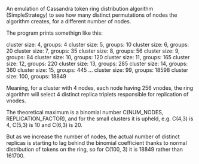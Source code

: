 An emulation of Cassandra token ring distribution algorithm (SimpleStrategy)
to see how many distinct permutations of nodes the algorithm creates,
for a different number of nodes. 

The program prints somethign like this:

cluster size: 4, groups: 4
cluster size: 5, groups: 10
cluster size: 6, groups: 20
cluster size: 7, groups: 35
cluster size: 8, groups: 56
cluster size: 9, groups: 84
cluster size: 10, groups: 120
cluster size: 11, groups: 165
cluster size: 12, groups: 220
cluster size: 13, groups: 285
cluster size: 14, groups: 360
cluster size: 15, groups: 445
...
cluster size: 99, groups: 18598
cluster size: 100, groups: 18849

Meaning, for a cluster with 4 nodes, each node having 256 vnodes, the ring
algorithm will select 4 distinct replica triplets responsible for
replication of vnodes.

The theoretical maximum is a binomial number C(NUM_NODES, REPLICATION_FACTOR),
and for the small clusters it is upheld, e.g. C(4,3) is 4, C(5,3) is 10 and
C(6,3) is 20.

But as we increase the number of nodes, the actual number of distinct
replicas is starting to lag behind the binomial coefficient thanks to
normal distribution of tokens on the ring, so for C(100, 3) it is 18849
rather than 161700.

